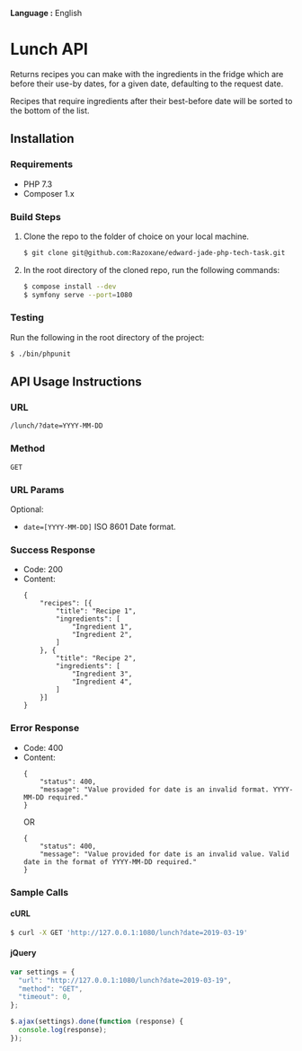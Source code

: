 __Language :__ English

# Lunch API

Returns recipes you can make with the ingredients in the fridge which are before their use-by dates, for a given date, defaulting to the request date.

Recipes that require ingredients after their best-before date will be sorted to the bottom of the list.

## Installation

### Requirements
- PHP 7.3
- Composer 1.x

### Build Steps
1. Clone the repo to the folder of choice on your local machine.
    ```sh
    $ git clone git@github.com:Razoxane/edward-jade-php-tech-task.git
    ```

2. In the root directory of the cloned repo, run the following commands:
    ```sh
    $ compose install --dev
    $ symfony serve --port=1080
    ```

### Testing
Run the following in the root directory of the project:
```sh
$ ./bin/phpunit
```


## API Usage Instructions

### URL
```
/lunch/?date=YYYY-MM-DD
```

### Method
```
GET
```

### URL Params
Optional:
- `date=[YYYY-MM-DD]` ISO 8601 Date format.

### Success Response
- Code: 200
- Content:
    ```
    {
        "recipes": [{
            "title": "Recipe 1",
            "ingredients": [
                "Ingredient 1",
                "Ingredient 2",
            ]
        }, {
            "title": "Recipe 2",
            "ingredients": [
                "Ingredient 3",
                "Ingredient 4",
            ]
        }]
    }
    ```

### Error Response
- Code: 400
- Content:
    ```
    {
        "status": 400,
        "message": "Value provided for date is an invalid format. YYYY-MM-DD required."
    }
    ```
    OR
    ```
    {
        "status": 400,
        "message": "Value provided for date is an invalid value. Valid date in the format of YYYY-MM-DD required."
    }
    ```

### Sample Calls
#### cURL
```sh
$ curl -X GET 'http://127.0.0.1:1080/lunch?date=2019-03-19'
```
#### jQuery
```JavaScript
var settings = {
  "url": "http://127.0.0.1:1080/lunch?date=2019-03-19",
  "method": "GET",
  "timeout": 0,
};

$.ajax(settings).done(function (response) {
  console.log(response);
});
```
